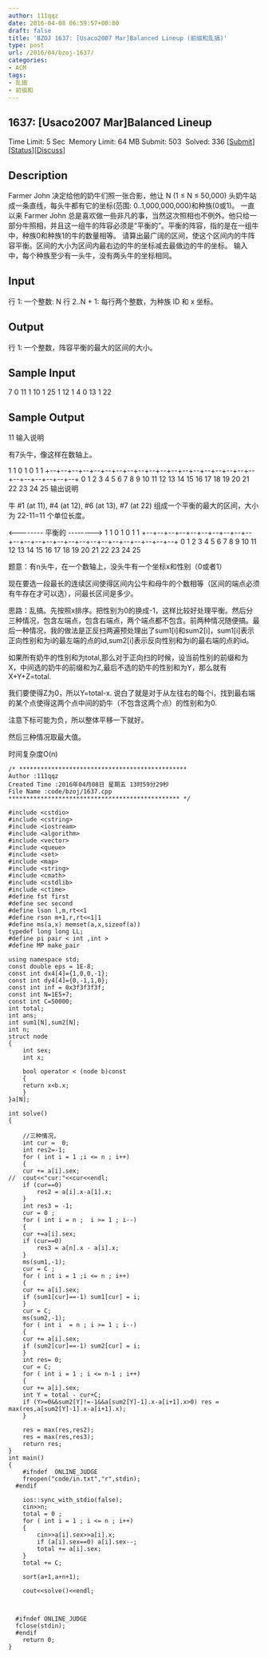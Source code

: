 ```yaml
---
author: 111qqz
date: 2016-04-08 06:59:57+00:00
draft: false
title: 'BZOJ 1637: [Usaco2007 Mar]Balanced Lineup (前缀和乱搞)'
type: post
url: /2016/04/bzoj-1637/
categories:
- ACM
tags:
- 乱搞
- 前缀和
---
```





## 1637: [Usaco2007 Mar]Balanced Lineup


Time Limit: 5 Sec  Memory Limit: 64 MB
Submit: 503  Solved: 336
[[Submit](http://www.lydsy.com/JudgeOnline/submitpage.php?id=1637)][[Status](http://www.lydsy.com/JudgeOnline/problemstatus.php?id=1637)][[Discuss](http://www.lydsy.com/JudgeOnline/bbs.php?id=1637)]


## Description






Farmer John 决定给他的奶牛们照一张合影，他让 N (1 ≤ N ≤ 50,000) 头奶牛站成一条直线，每头牛都有它的坐标(范围: 0..1,000,000,000)和种族(0或1)。 一直以来 Farmer John 总是喜欢做一些非凡的事，当然这次照相也不例外。他只给一部分牛照相，并且这一组牛的阵容必须是“平衡的”。平衡的阵容，指的是在一组牛中，种族0和种族1的牛的数量相等。 请算出最广阔的区间，使这个区间内的牛阵容平衡。区间的大小为区间内最右边的牛的坐标减去最做边的牛的坐标。 输入中，每个种族至少有一头牛，没有两头牛的坐标相同。






## Input






行 1: 一个整数: N 行 2..N + 1: 每行两个整数，为种族 ID 和 x 坐标。






## Output






行 1: 一个整数，阵容平衡的最大的区间的大小。






## Sample Input




7
0 11
1 10
1 25
1 12
1 4
0 13
1 22





## Sample Output




11
输入说明

有7头牛，像这样在数轴上。


1 1 0 1 0 1 1
+--+--+--+--+--+--+--+--+--+--+--+--+--+--+--+--+--+--+--+--+--+--+--+--+--+
0 1 2 3 4 5 6 7 8 9 10 11 12 13 14 15 16 17 18 19 20 21 22 23 24 25
输出说明

牛 #1 (at 11), #4 (at 12), #6 (at 13), #7 (at 22) 组成一个平衡的最大的区间，大小为 22-11=11 个单位长度。

<-------- 平衡的 -------->
1 1 0 1 0 1 1
+--+--+--+--+--+--+--+--+--+--+--+--+--+--+--+--+--+--+--+--+--+--+--+--+--+
0 1 2 3 4 5 6 7 8 9 10 11 12 13 14 15 16 17 18 19 20 21 22 23 24 25











题意：有n头牛，在一个数轴上，没头牛有一个坐标x和性别（0或者1）




现在要选一段最长的连续区间使得区间内公牛和母牛的个数相等（区间的端点必须有牛存在才可以选），问最长区间是多少。







思路：乱搞。先按照x排序。把性别为0的换成-1，这样比较好处理平衡。然后分三种情况，包含左端点，包含右端点，两个端点都不包含。前两种情况随便搞。最后一种情况，我的做法是正反扫两遍预处理出了sum1[i]和sum2[i]，sum1[i]表示正向性别和为i的最左端的点的id,sum2[i]表示反向性别和为i的最右端的点的id。




如果所有奶牛的性别和为total,那么对于正向扫的时候，设当前性别的前缀和为X，中间选的奶牛的前缀和为Z,最后不选的奶牛的性别和为Y，那么就有X+Y+Z=total.




我们要使得Z为0，所以Y=total-x. 说白了就是对于从左往右的每个i，找到最右端的某个点使得这两个点中间的奶牛（不包含这两个点）的性别和为0.




注意下标可能为负，所以整体平移一下就好。







然后三种情况取最大值。




时间复杂度O(n)









 

    
    /* ***********************************************
    Author :111qqz
    Created Time :2016年04月08日 星期五 13时59分29秒
    File Name :code/bzoj/1637.cpp
    ************************************************ */
    
    #include <cstdio>
    #include <cstring>
    #include <iostream>
    #include <algorithm>
    #include <vector>
    #include <queue>
    #include <set>
    #include <map>
    #include <string>
    #include <cmath>
    #include <cstdlib>
    #include <ctime>
    #define fst first
    #define sec second
    #define lson l,m,rt<<1
    #define rson m+1,r,rt<<1|1
    #define ms(a,x) memset(a,x,sizeof(a))
    typedef long long LL;
    #define pi pair < int ,int >
    #define MP make_pair
    
    using namespace std;
    const double eps = 1E-8;
    const int dx4[4]={1,0,0,-1};
    const int dy4[4]={0,-1,1,0};
    const int inf = 0x3f3f3f3f;
    const int N=1E5+7;
    const int C=50000;
    int total;
    int ans;
    int sum1[N],sum2[N];
    int n;
    struct node
    {
        int sex;
        int x;
    
        bool operator < (node b)const
        {
    	return x<b.x;
        }
    }a[N];
    
    int solve()
    {
    
        //三种情况，
        int cur =  0;
        int res2=-1;
        for ( int i = 1 ;i <= n ; i++) 
        {
    	cur += a[i].sex;
    //	cout<<"cur:"<<cur<<endl;
    	if (cur==0)
    	    res2 = a[i].x-a[1].x;
        }
        int res3 = -1;
        cur = 0 ;
        for ( int i = n ;  i >= 1 ; i--)
        {
    	cur +=a[i].sex;
    	if (cur==0)
    	    res3 = a[n].x - a[i].x;
        }
        ms(sum1,-1);
        cur = C ;
        for ( int i = 1 ;i <= n ; i++)
        {
    	cur += a[i].sex;
    	if (sum1[cur]==-1) sum1[cur] = i;
        }
        cur = C;
        ms(sum2,-1);
        for ( int i  = n ; i >= 1 ; i--)
        {
    	cur += a[i].sex;
    	if (sum2[cur]==-1) sum2[cur] = i;
        }
        int res= 0;
        cur = C;
        for ( int i = 1 ; i <= n-1 ; i++)
        {
    	cur += a[i].sex;
    	int Y = total - cur+C;
    	if (Y>=0&&sum2[Y]!=-1&&a[sum2[Y]-1].x-a[i+1].x>0) res = max(res,a[sum2[Y]-1].x-a[i+1].x);
        }
    
        res = max(res,res2);
        res = max(res,res3);
        return res;
    }
    int main()
    {
    	#ifndef  ONLINE_JUDGE 
    	freopen("code/in.txt","r",stdin);
      #endif
    
    	ios::sync_with_stdio(false);
    	cin>>n;
    	total = 0 ;
    	for ( int i = 1 ; i <= n ; i++)
    	{
    	    cin>>a[i].sex>>a[i].x;
    	    if (a[i].sex==0) a[i].sex--;
    	    total += a[i].sex;
    	}
    	total += C;
    
    	sort(a+1,a+n+1);
    
    	cout<<solve()<<endl;
    
    	
    
      #ifndef ONLINE_JUDGE  
      fclose(stdin);
      #endif
        return 0;
    }
    



